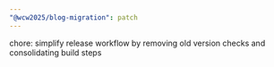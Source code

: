 ```yaml
---
"@wcw2025/blog-migration": patch
---
```


chore: simplify release workflow by removing old version checks and consolidating build steps

